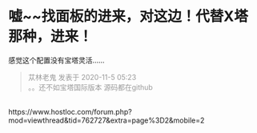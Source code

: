 # 嘘~~找面板的进来，对这边！代替X塔那种，进来！


感觉这个配置没有宝塔灵活……

<div class="quote"><blockquote><font color="#999999">苁林老鬼 发表于 2020-11-5 05:23</font><br />
<font color="#999999">。。还不如宝塔国际版本 源码都在github</font></blockquote></div><br />
https://www.hostloc.com/forum.php?mod=viewthread&amp;tid=762727&amp;extra=page%3D2&amp;mobile=2
